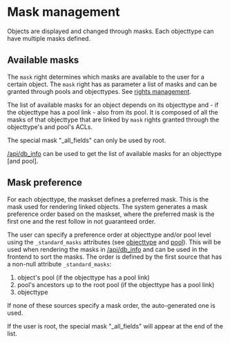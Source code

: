 # Mask management

Objects are displayed and changed through masks. Each objecttype can have multiple masks defined.

## Available masks

The `mask` right determines which masks are available to the user for a certain object. The `mask`
right has as parameter a list of masks and can be granted through pools and objecttypes. See
[rights management](/technical/rightsmanagement/rightsmanagement.html).

The list of available masks for an object depends on its objecttype and - if the objecttype has a
pool link - also from its pool. It is composed of all the masks of that objecttype that are linked
by `mask` rights granted through the objecttype's and pool's ACLs.

The special mask "\_all\_fields" can only be used by root.

[/api/db_info](/technical/api/db_info/db_info.html) can be used to get the list of available masks for an objecttype [and pool].

## Mask preference

For each objecttype, the maskset defines a preferred mask. This is the mask used for rendering linked objects.
The system generates a mask preference order based on the maskset, where the preferred mask is the first one
and the rest follow in not guaranteed order.

The user can specify a preference order at objecttype and/or pool level using the `_standard_masks` attributes
(see [objecttype](/technical/types/objecttype/objecttype.html) and [pool](/technical/types/pool/pool.html)). This will be used when rendering
the masks in [/api/db_info](/technical/api/db_info/db_info.html) and can be used in the frontend to sort the masks. The order is defined
by the first source that has a non-null attribute `_standard_masks`:

1. object's pool (if the objecttype has a pool link)
2. pool's ancestors up to the root pool (if the objecttype has a pool link)
3. objecttype

If none of these sources specify a mask order, the auto-generated one is used.

If the user is root, the special mask "_all_fields" will appear at the end of the list.

